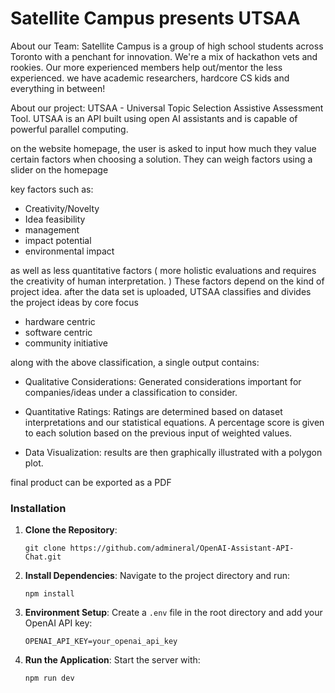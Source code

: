 # Satellite Campus presents UTSAA

About our Team:
Satellite Campus is a group of high school students across Toronto with a penchant for innovation. We're a mix of hackathon vets and rookies. Our more experienced members help out/mentor the less experienced. 
we have academic researchers, hardcore CS kids and everything in between!

About our project:
UTSAA - Universal Topic Selection Assistive Assessment Tool. UTSAA is an API built using open AI assistants and is capable of powerful parallel computing.

on the website homepage, the user is asked to input how much they value certain factors when choosing a solution. They can weigh factors using a slider on the homepage 

key factors such as:
- Creativity/Novelty
- Idea feasibility 
- management
- impact potential 
- environmental impact

as well as less quantitative factors ( more holistic evaluations and requires the creativity of human interpretation. ) These factors depend on the kind of project idea. 
after the data set is uploaded, UTSAA classifies and divides the project ideas by core focus
- hardware centric
- software centric
- community initiative 

along with the above classification, a single output contains:

- Qualitative Considerations: Generated considerations important for companies/ideas under a classification to consider.

- Quantitative Ratings: Ratings are determined based on dataset interpretations and our statistical equations. A percentage score is given to each solution based on the previous input of weighted values. 

- Data Visualization: results are then graphically illustrated with a polygon plot.


final product can be exported as a PDF 


### Installation
1. **Clone the Repository**:
   ```
   git clone https://github.com/admineral/OpenAI-Assistant-API-Chat.git
   ```
2. **Install Dependencies**:
   Navigate to the project directory and run:
   ```
   npm install
   ```
3. **Environment Setup**:
   Create a `.env` file in the root directory and add your OpenAI API key:
   ```
   OPENAI_API_KEY=your_openai_api_key
   ```
4. **Run the Application**:
   Start the server with:
   ```
   npm run dev
   ```

